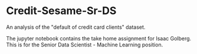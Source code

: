 # Credit-Sesame-Sr-DS
An analysis of the "default of credit card clients" dataset.

The jupyter notebook contains the take home assignment for Isaac Golberg. This is for the Senior Data Scientist - Machine Learning position.

